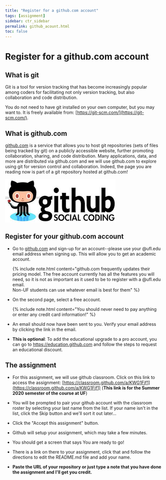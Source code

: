```yaml
---
title: "Register for a github.com account"
tags: [assignment]
sidebar: ctr_sidebar
permalink: github_acount.html
toc: false
---
```


# Register for a github.com account

## What is git

Git is a tool for version tracking that has become increasingly popular among coders for facilitating not only version tracking, but also collaboration and code distribution.

You do not need to have git installed on your own computer, but you may want to. It is freely available from: [https://git-scm.com/](https://git-scm.com/).

## What is github.com

[github.com](github.com) is a service that allows you to host git repositories (sets of files being tracked by git) on a publicly accessible website, further promoting collaboration, sharing, and code distribution. Many applications, data, and more are distributed via github.com and we will use github.com to explore using git for version control and collaboration. Indeed, the page you are reading now is part of a git repository hosted at github.com!

![github.com social coding logo](images/github_logo.jpg)  

## Register for your github.com account

* Go to [github.com](github.com) and sign-up for an account--please use your @ufl.edu email address when signing up. This will allow you to get an academic account.

  {% include note.html content="github.com frequently updates their pricing model. The free account currently has all the features you will need, so it is not as important as it used to be to register with a @ufl.edu email.<br>
  Non-UF students can use whatever email is best for them" %} 

* On the second page, select a free account.

  {% include note.html content="You should never need to pay anything or enter any credit card information!" %}

* An email should now have been sent to you. Verify your email address by clicking the link in the email.

* **This is optional**: To add the educational upgrade to a pro account, you can go to https://education.github.com and follow the steps to request an educational discount.

## The assignment

* For this assignment, we will use github classroom. Click on this link to access the assignment: [https://classroom.github.com/a/KWG1Fjf1](https://classroom.github.com/a/KWG1Fjf1) (**This link is for the Summer 2020 semester of the course at UF**)

* You will be prompted to pair your github account with the classroom roster by selecting your last name from the list. If your name isn't in the list, click the Skip button and we'll sort it out later...

* Click the "Accept this assignment" button.

* Github will setup your assignment, which may take a few minutes.

* You should get a screen that says You are ready to go!

* There is a link on there to your assignment, click that and follow the directions to edit the README.md file and add your name.

* **Paste the URL of your repository or just type a note that you have done the assignment and I'll get you credit.**
